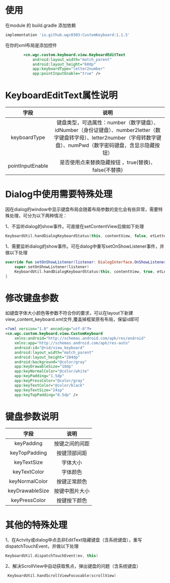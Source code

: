 # 使用

在module 的 build.gradle 添加依赖

```groovy
implementation 'io.github.wgc0303:CustomKeyboard:1.1.5'
```

在你的xml布局是添加控件

```xml
        <cn.wgc.custom.keyboard.view.KeyboardEditText
            android:layout_width="match_parent"
            android:layout_height="60dp"
            app:keyboardType="letter2number"
            app:pointInputEnable="true" />
```

# KeyboardEditText属性说明

| 字段               | 说明                                                                                                          |
|:----------------:|:-----------------------------------------------------------------------------------------------------------:|
| keyboardType     | 键盘类型，可选属性：number（数字键盘）、idNumber（身份证键盘）、number2letter（数字键盘转字母）、letter2number（字母转数字键盘）、numPwd（数字密码键盘，含显示隐藏按钮） |
| pointInputEnable | 是否使用点来替换隐藏按钮 ，true(替换)、false(不替换)                                                                           |

# Dialog中使用需要特殊处理

因在dialog的window中显示键盘布局会随着布局参数的变化会有些异常，需要特殊处理，可分为以下两种情况：

1、不监听dialog的show事件。可直接在setContentView后做如下处理

```kotlin
KeyboardUtil.handDialogKeyboardStatus(this, contentView, false, etLetter, etIdNumber, etNumber)
```

1、需要监听dialog的show事件。可在dialog中重写setOnShowListener事件，并做以下处理

```kotlin
override fun setOnShowListener(listener: DialogInterface.OnShowListener?) {
    super.setOnShowListener(listener)
    KeyboardUtil.handDialogKeyboardStatus(this, contentView, true, etLetter, etIdNumber, etNumber)
}
```

# 修改键盘参数

如键盘字体大小颜色等参数不符合你的要求，可以在layout下新建view_content_keyboard.xml文件,覆盖掉框架原有布局，保留id即可

```xml
<?xml version="1.0" encoding="utf-8"?>
<cn.wgc.custom.keyboard.view.CustomKeyboard
    xmlns:android="http://schemas.android.com/apk/res/android"
    xmlns:app="http://schemas.android.com/apk/res-auto"
    android:id="@+id/view_keyboard"
    android:layout_width="match_parent"
    android:layout_height="284dp"
    android:background="@color/gray"
    app:keyDrawableSize="18dp"
    app:keyNormalColor="@color/white"
    app:keyPadding="1.5dp"
    app:keyPressColor="@color/gray"
    app:keyTextColor="@color/black"
    app:keyTextSize="24sp"
    app:keyTopPadding="0.5dp" />
```

# 键盘参数说明

| 字段              | 说明     |
|:---------------:|:------:|
| keyPadding      | 按键之间的间距 |
| keyTopPadding   | 按键顶部间距 |
| keyTextSize     | 字体大小   |
| keyTextColor    | 字体颜色   |
| keyNormalColor  | 按键正常颜色  |
| keyDrawableSize | 按键中图片大小 |
| keyPressColor   | 按键按下颜色  |

# 其他的特殊处理

1、在Actvity或dialog中点击非EditText隐藏键盘（含系统键盘），重写dispatchTouchEvent，并做以下处理

```kotlin
KeyboardUtil.dispatchTouchEvent(ev, this)
```

2、解决ScrollView中自动获取焦点，弹出键盘的问题（含系统键盘）

```kotlin
 KeyboardUtil.handScrollViewFocusable(scrollView)
```



